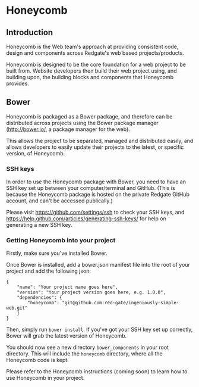 # Honeycomb

## Introduction
Honeycomb is the Web team's approach at providing consistent code, design and components across Redgate's web based projects/products.

Honeycomb is designed to be the core foundation for a web project to be built from. Website developers then build their web project using, and building upon, the building blocks and components that Honeycomb provides.

## Bower
Honeycomb is packaged as a Bower package, and therefore can be distributed across projects using the Bower package manager (http://bower.io/, a package manager for the web).

This allows the project to be separated, managed and distributed easily, and allows developers to easily update their projects to the latest, or specific version, of Honeycomb.

### SSH keys
In order to use the Honeycomb package with Bower, you need to have an SSH key set up between your computer/terminal and GitHub. (This is because the Honeycomb package is hosted on the private Redgate GitHub account, and can't be accessed publically.)

Please visit https://github.com/settings/ssh to check your SSH keys, and https://help.github.com/articles/generating-ssh-keys/ for help on generating a new SSH key.

### Getting Honeycomb into your project
Firstly, make sure you've installed Bower.

Once Bower is installed, add a bower.json manifest file into the root of your project and add the following json:

<pre><code>{
    "name": "Your project name goes here",
    "version": "Your project version goes here, e.g. 1.0.0",
    "dependencies": {
        "honeycomb": "git@github.com:red-gate/ingeniously-simple-web.git"
    }
}
</code></pre>

Then, simply run <code>bower install</code>. If you've got your SSH key set up correctly, Bower will grab the latest version of Honeycomb.

You should now see a new directory <code>bower_components</code> in your root directory. This will include the <code>honeycomb</code> directory, where all the Honeycomb code is kept.

Please refer to the Honeycomb instructions (coming soon) to learn how to use Honeycomb in your project.
